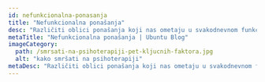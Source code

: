 ```yaml
---
id: nefunkcionalna-ponasanja
title: "Nefunkcionalna ponašanja"
desc: "Različiti oblici ponašanja koji nas ometaju u svakodnevnom funkcionisanju."
metaTitle: "Nefunkcionalna ponašanja | Ubuntu Blog"
imageCategory:
  path: /smrsati-na-psihoterapiji-pet-kljucnih-faktora.jpg
  alt: "kako smršati na psihoterapiji"
metaDesc: "Različiti oblici ponašanja koji nas ometaju u svakodnevnom funkcionisanju."
---
```


